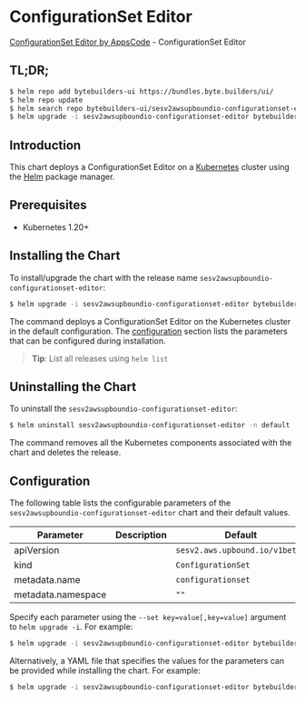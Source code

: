 # ConfigurationSet Editor

[ConfigurationSet Editor by AppsCode](https://byte.builders) - ConfigurationSet Editor

## TL;DR;

```bash
$ helm repo add bytebuilders-ui https://bundles.byte.builders/ui/
$ helm repo update
$ helm search repo bytebuilders-ui/sesv2awsupboundio-configurationset-editor --version=v0.4.18
$ helm upgrade -i sesv2awsupboundio-configurationset-editor bytebuilders-ui/sesv2awsupboundio-configurationset-editor -n default --create-namespace --version=v0.4.18
```

## Introduction

This chart deploys a ConfigurationSet Editor on a [Kubernetes](http://kubernetes.io) cluster using the [Helm](https://helm.sh) package manager.

## Prerequisites

- Kubernetes 1.20+

## Installing the Chart

To install/upgrade the chart with the release name `sesv2awsupboundio-configurationset-editor`:

```bash
$ helm upgrade -i sesv2awsupboundio-configurationset-editor bytebuilders-ui/sesv2awsupboundio-configurationset-editor -n default --create-namespace --version=v0.4.18
```

The command deploys a ConfigurationSet Editor on the Kubernetes cluster in the default configuration. The [configuration](#configuration) section lists the parameters that can be configured during installation.

> **Tip**: List all releases using `helm list`

## Uninstalling the Chart

To uninstall the `sesv2awsupboundio-configurationset-editor`:

```bash
$ helm uninstall sesv2awsupboundio-configurationset-editor -n default
```

The command removes all the Kubernetes components associated with the chart and deletes the release.

## Configuration

The following table lists the configurable parameters of the `sesv2awsupboundio-configurationset-editor` chart and their default values.

|     Parameter      | Description |                  Default                  |
|--------------------|-------------|-------------------------------------------|
| apiVersion         |             | <code>sesv2.aws.upbound.io/v1beta1</code> |
| kind               |             | <code>ConfigurationSet</code>             |
| metadata.name      |             | <code>configurationset</code>             |
| metadata.namespace |             | <code>""</code>                           |


Specify each parameter using the `--set key=value[,key=value]` argument to `helm upgrade -i`. For example:

```bash
$ helm upgrade -i sesv2awsupboundio-configurationset-editor bytebuilders-ui/sesv2awsupboundio-configurationset-editor -n default --create-namespace --version=v0.4.18 --set apiVersion=sesv2.aws.upbound.io/v1beta1
```

Alternatively, a YAML file that specifies the values for the parameters can be provided while
installing the chart. For example:

```bash
$ helm upgrade -i sesv2awsupboundio-configurationset-editor bytebuilders-ui/sesv2awsupboundio-configurationset-editor -n default --create-namespace --version=v0.4.18 --values values.yaml
```
